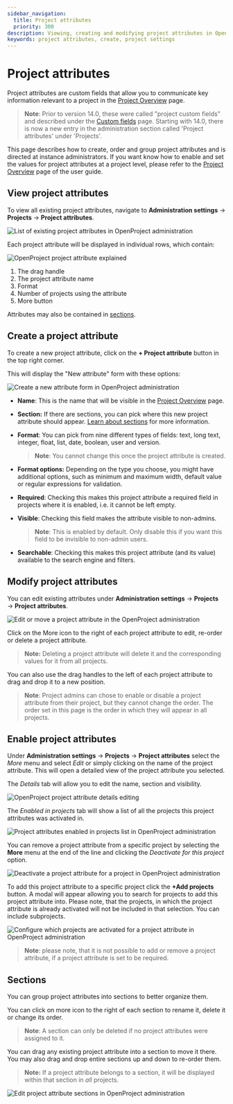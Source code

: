 ```yaml
---
sidebar_navigation:
  title: Project attributes
  priority: 300
description: Viewing, creating and modifying project attributes in OpenProject
keywords: project attributes, create, project settings
---
```


# Project attributes

Project attributes are custom fields that allow you to communicate key information relevant to a project in the [Project Overview](../../../user-guide/project-overview) page.

>**Note**: Prior to version 14.0, these were called "project custom fields" and described under the [Custom fields](../../custom-fields/custom-fields-projects/) page. Starting with 14.0, there is now a new entry in the administration section called 'Project attributes' under 'Projects'.

This page describes how to create, order and group project attributes and is directed at instance administrators. If you want know how to enable and set the values for project attributes at a project level, please refer to the [Project Overview](../../../user-guide/project-overview) page of the user guide.

## View project attributes

To view all existing project attributes, navigate to **Administration settings** → **Projects** → **Project attributes**.

![List of existing project attributes in OpenProject administration](open_project_system_admin_guide_project_attributes_list.png)

Each project attribute will be displayed in individual rows, which contain:

![OpenProject project attribute explained](open_project_system_guide_project_attribute_explained.png)

1. The drag handle
2. The project attribute name
3. Format
4. Number of projects using the attribute
5. More button

Attributes may also be contained in [sections](#sections).

## Create a project attribute

To create a new project attribute, click on the **+ Project attribute** button in the top right corner.

This will display the "New attribute" form with these options:

![Create a new attribute form in OpenProject administration](open_project_system_guide_project_attributes_new_attribute.png)

- **Name**: This is the name that will be visible in the [Project Overview](../../../user-guide/project-overview) page.

- **Section:** If there are sections, you can pick where this new project attribute should appear. [Learn about sections](#sections) for more information.

- **Format**: You can pick from nine different types of fields: text, long text, integer, float, list, date, boolean, user and version.

  > **Note**: You cannot change this once the project attribute is created.

- **Format options:** Depending on the type you choose, you might have additional options, such as minimum and maximum width, default value or regular expressions for validation.

- **Required**: Checking this makes this project attribute a required field in projects where it is enabled, i.e. it cannot be left empty.

- **Visible**: Checking this field makes the attribute visible to non-admins.

  > **Note**: This is enabled by default. Only disable this if you want this field to be invisible to non-admin users.

- **Searchable**: Checking this makes this project attribute (and its value) available to the search engine and filters.

## Modify project attributes

You can edit existing attributes under **Administration settings** → **Projects** → **Project attributes**.

![Edit or move a project attribute in the OpenProject administration](open_project_system_admin_guide_project_attributes_more_icon_menu.png)

Click on the  More icon to the right of each project attribute to edit, re-order or delete a project attribute.

>**Note:** Deleting a project attribute will delete it and the corresponding values for it from all projects.

You can also use the drag handles to the left of each project attribute to drag and drop it to a new position.

>**Note**: Project admins can chose to enable or disable a project attribute from their project, but they cannot change the order. The order set in this page is the order in which they will appear in all projects.



## Enable project attributes

Under **Administration settings** → **Projects** → **Project attributes** select the *More* menu and select *Edit* or simply clicking on the name of the project attribute. This will open a detailed view of the project attribute you selected. 

The *Details* tab will allow you to edit the name, section and visibility. 

![OpenProject project attribute details editing](open_project_system_admin_guide_project_attributes_details.png)

The *Enabled in projects* tab will show a list of all the projects this project attributes was activated in. 

![Project attributes enabled in projects list in OpenProject administration](open_project_system_admin_guide_project_attributes_enabled_in_projects.png)

You can remove a project attribute from a specific project by selecting the **More** menu at the end of the line and clicking the *Deactivate for this project* option.

![Deactivate a project attribute for a project in OpenProject administration](open_project_system_admin_guide_project_attributes_deactivate_for_project.png)

To add this project attribute to a specific project click the **+Add projects** button. A modal will appear allowing you to search for projects to add this project attribute into. Please note, that the projects, in which the project attribute is already activated will not be included in that selection. You can include subprojects. 

![ Configure which projects are activated for a project attribute in OpenProject administration](open_project_system_admin_guide_project_attributes_add.png)

> **Note**: please note, that it is not possible to add or remove a project attribute, if a project attribute is set to be required.

## Sections

You can group project attributes into sections to better organize them.

You can click on more icon to the right of each section to rename it, delete it or change its order.

> **Note**: A section can only be deleted if no project attributes were assigned to it.

You can drag any existing project attribute into a section to move it there. You may also drag and drop entire sections up and down to re-order them.

>**Note:** If a project attribute belongs to a section, it will be displayed within that section in _all_ projects.

![Edit project attribute sections in OpenProject administration](open_project_system_admin_guide_project_attributes_section_more_icon_menu.png)
